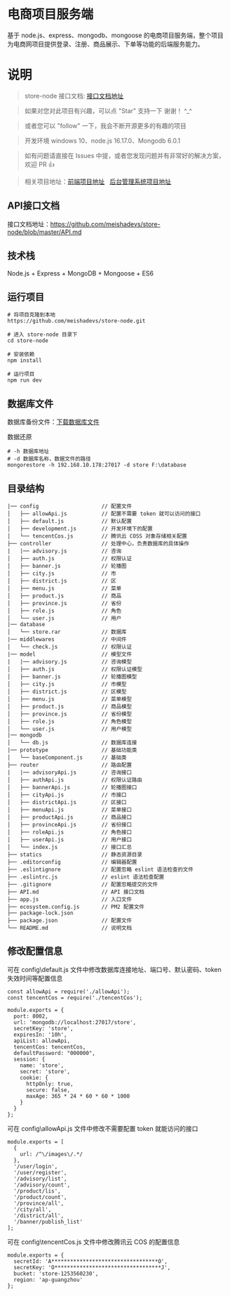 # 电商项目服务端

基于 node.js、express、mongodb、mongoose 的电商项目服务端，整个项目为电商网项目提供登录、注册、商品展示、下单等功能的后端服务能力。

# 说明

> store-node 接口文档: [接口文档地址](https://github.com/meishadevs/store-node/blob/master/API.md) 

>  如果对您对此项目有兴趣，可以点 "Star" 支持一下 谢谢！ ^_^

>  或者您可以 "follow" 一下，我会不断开源更多的有趣的项目

>  开发环境 windows 10、node.js 16.17.0、Mongodb 6.0.1

>  如有问题请直接在 Issues 中提，或者您发现问题并有非常好的解决方案，欢迎 PR 👍

>  相关项目地址：[前端项目地址](https://github.com/meishadevs/store-vue) &nbsp; [后台管理系统项目地址](https://github.com/meishadevs/store-admin)

## API接口文档

接口文档地址：https://github.com/meishadevs/store-node/blob/master/API.md

## 技术栈

Node.js + Express + MongoDB + Mongoose + ES6

## 运行项目

```
# 将项目克隆到本地
https://github.com/meishadevs/store-node.git

# 进入 store-node 目录下
cd store-node

# 安装依赖
npm install

# 运行项目
npm run dev
```

## 数据库文件

数据库备份文件：[下载数据库文件](https://raw.githubusercontent.com/meishadevs/store-node/master/database/store.rar)

数据还原
```
# -h 数据库地址
# -d 数据库名称，数据文件的路径
mongorestore -h 192.168.10.178:27017 -d store F:\database
```

## 目录结构

```  
|── config                    // 配置文件
│   ├── allowApi.js           // 配置不需要 token 就可以访问的接口
│   ├── default.js            // 默认配置
│   ├── development.js        // 开发环境下的配置
│   └── tencentCos.js         // 腾讯云 COSS 对象存储相关配置
├── controller                // 处理中心，负责数据库的具体操作
|   |── advisory.js           // 咨询
│   ├── auth.js               // 权限认证
│   ├── banner.js             // 轮播图
│   ├── city.js               // 市
│   ├── district.js           // 区
│   ├── menu.js               // 菜单
│   ├── product.js            // 商品
│   ├── province.js           // 省份
│   ├── role.js               // 角色
│   └── user.js               // 用户
|── database                 
│   └── store.rar             // 数据库
|── middlewares               // 中间件
│   └── check.js              // 权限认证
|── model                     // 模型文件
|   |── advisory.js           // 咨询模型
│   ├── auth.js               // 权限认证模型
│   ├── banner.js             // 轮播图模型
│   ├── city.js               // 市模型
│   ├── district.js           // 区模型
│   ├── menu.js               // 菜单模型
│   ├── product.js            // 商品模型
│   ├── province.js           // 省份模型
│   ├── role.js               // 角色模型
│   └── user.js               // 用户模型
|── mongodb                
│   └── db.js                 // 数据库连接
|── prototype                 // 基础功能类
│   └── baseComponent.js      // 基础类
├── router                    // 路由配置
|   |── advisoryApi.js        // 咨询接口
│   ├── authApi.js            // 权限认证路由
│   ├── bannerApi.js          // 轮播图接口
│   ├── cityApi.js            // 市接口
│   ├── districtApi.js        // 区接口
│   ├── menuApi.js            // 菜单接口
│   ├── productApi.js         // 商品接口
│   ├── provinceApi.js        // 省份接口
│   ├── roleApi.js            // 角色接口
│   ├── userApi.js            // 用户接口
│   └── index.js              // 接口汇总
├── statics                   // 静态资源目录
├── .editorconfig             // 编辑器配置
├── .eslintignore             // 配置忽略 eslint 语法检查的文件
├── .eslintrc.js              // eslint 语法检查配置
├── .gitignore                // 配置忽略提交的文件
├── API.md                    // API 接口文档
├── app.js                    // 入口文件
├── ecosystem.config.js       // PM2 配置文件
├── package-lock.json        
├── package.json              // 配置文件
└── README.md                 // 说明文档
```

## 修改配置信息

可在 config\default.js 文件中修改数据库连接地址、端口号、默认密码、token 失效时间等配置信息
```
const allowApi = require('./allowApi');
const tencentCos = require('./tencentCos');

module.exports = {
  port: 8002,
  url: 'mongodb://localhost:27017/store',
  secretKey: 'store',
  expiresIn: '10h',
  apiList: allowApi,
  tencentCos: tencentCos,
  defaultPassword: "000000",
  session: {
    name: 'store',
    secret: 'store',
    cookie: {
      httpOnly: true,
      secure: false,
      maxAge: 365 * 24 * 60 * 60 * 1000
    }
  }
};
```

可在 config\allowApi.js 文件中修改不需要配置 token 就能访问的接口
```
module.exports = [
  {
    url: /^\/images\/.*/
  },
  '/user/login',
  '/user/register',
  '/advisory/list',
  '/advisory/count',
  '/product/lis',
  '/product/count',
  '/province/all',
  '/city/all',
  '/district/all',
  '/banner/publish_list'
];
```

可在 config\tencentCos.js 文件中修改腾讯云 COS 的配置信息
```
module.exports = {
  secretId: 'A**********************************O',
  secretKey: 'O**********************************J',
  bucket: 'store-1253560230',
  region: 'ap-guangzhou'
};
```
